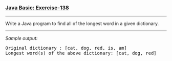 ### [Java Basic: Exercise-138](https://www.w3resource.com/java-exercises/basic/java-basic-exercise-138.php)

***
<p>Write a Java program to find all of the longest word in a given dictionary. </p>

***
_Sample output:_
<pre class="output">Original dictionary : [cat, dog, red, is, am]
Longest word(s) of the above dictionary: [cat, dog, red]
</pre>